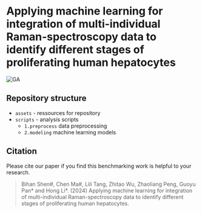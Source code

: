 # Applying machine learning for integration of multi-individual Raman-spectroscopy data to identify different stages of proliferating human hepatocytes
![GA](./assets/GA.jpg.png)

## Repository structure
* `assets` - ressources for repository
* `scripts` - analysis scripts
    * `1.preprocess` data preprocessing
    * `2.modeling` machine learning models

## Citation
Please cite our paper if you find this benchmarking work is helpful to your research.

> Bihan Shen\#, Chen Ma\#, Lili Tang, Zhitao Wu, Zhaoliang Peng, Guoyu Pan\* and Hong Li\*. (2024) Applying machine learning for integration of multi-individual Raman-spectroscopy data to identify different stages of proliferating human hepatocytes.


